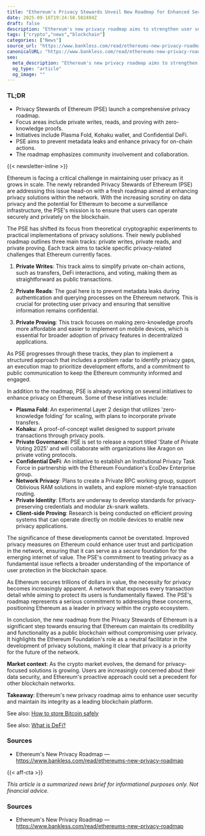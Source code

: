 ```yaml
---
title: "Ethereum's Privacy Stewards Unveil New Roadmap for Enhanced Security"
date: 2025-09-16T19:24:58.502494Z
draft: false
description: "Ethereum's new privacy roadmap aims to strengthen user security in the crypto space through innovative solutions."
tags: ["crypto","news","blockchain"]
categories: ["News"]
source_url: "https://www.bankless.com/read/ethereums-new-privacy-roadmap"
canonicalURL: "https://www.bankless.com/read/ethereums-new-privacy-roadmap"
seo:
  meta_description: "Ethereum's new privacy roadmap aims to strengthen user security in the crypto space through innovative solutions."
  og_type: "article"
  og_image: ""
---
```


### TL;DR
- Privacy Stewards of Ethereum (PSE) launch a comprehensive privacy roadmap.
- Focus areas include private writes, reads, and proving with zero-knowledge proofs.
- Initiatives include Plasma Fold, Kohaku wallet, and Confidential DeFi.
- PSE aims to prevent metadata leaks and enhance privacy for on-chain actions.
- The roadmap emphasizes community involvement and collaboration.

{{< newsletter-inline >}}

Ethereum is facing a critical challenge in maintaining user privacy as it grows in scale. The newly rebranded Privacy Stewards of Ethereum (PSE) are addressing this issue head-on with a fresh roadmap aimed at enhancing privacy solutions within the network. With the increasing scrutiny on data privacy and the potential for Ethereum to become a surveillance infrastructure, the PSE's mission is to ensure that users can operate securely and privately on the blockchain.

The PSE has shifted its focus from theoretical cryptographic experiments to practical implementations of privacy solutions. Their newly published roadmap outlines three main tracks: private writes, private reads, and private proving. Each track aims to tackle specific privacy-related challenges that Ethereum currently faces. 

1. **Private Writes**: This track aims to simplify private on-chain actions, such as transfers, DeFi interactions, and voting, making them as straightforward as public transactions. 

2. **Private Reads**: The goal here is to prevent metadata leaks during authentication and querying processes on the Ethereum network. This is crucial for protecting user privacy and ensuring that sensitive information remains confidential.

3. **Private Proving**: This track focuses on making zero-knowledge proofs more affordable and easier to implement on mobile devices, which is essential for broader adoption of privacy features in decentralized applications.

As PSE progresses through these tracks, they plan to implement a structured approach that includes a problem radar to identify privacy gaps, an execution map to prioritize development efforts, and a commitment to public communication to keep the Ethereum community informed and engaged.

In addition to the roadmap, PSE is already working on several initiatives to enhance privacy on Ethereum. Some of these initiatives include:
- **Plasma Fold**: An experimental Layer 2 design that utilizes 'zero-knowledge folding' for scaling, with plans to incorporate private transfers.
- **Kohaku**: A proof-of-concept wallet designed to support private transactions through privacy pools.
- **Private Governance**: PSE is set to release a report titled 'State of Private Voting 2025' and will collaborate with organizations like Aragon on private voting protocols.
- **Confidential DeFi**: An initiative to establish an Institutional Privacy Task Force in partnership with the Ethereum Foundation's EcoDev Enterprise group.
- **Network Privacy**: Plans to create a Private RPC working group, support Oblivious RAM solutions in wallets, and explore mixnet-style transaction routing.
- **Private Identity**: Efforts are underway to develop standards for privacy-preserving credentials and modular zk-snark wallets.
- **Client-side Proving**: Research is being conducted on efficient proving systems that can operate directly on mobile devices to enable new privacy applications.

The significance of these developments cannot be overstated. Improved privacy measures on Ethereum could enhance user trust and participation in the network, ensuring that it can serve as a secure foundation for the emerging internet of value. The PSE's commitment to treating privacy as a fundamental issue reflects a broader understanding of the importance of user protection in the blockchain space.

As Ethereum secures trillions of dollars in value, the necessity for privacy becomes increasingly apparent. A network that exposes every transaction detail while aiming to protect its users is fundamentally flawed. The PSE's roadmap represents a serious commitment to addressing these concerns, positioning Ethereum as a leader in privacy within the crypto ecosystem.

In conclusion, the new roadmap from the Privacy Stewards of Ethereum is a significant step towards ensuring that Ethereum can maintain its credibility and functionality as a public blockchain without compromising user privacy. It highlights the Ethereum Foundation's role as a neutral facilitator in the development of privacy solutions, making it clear that privacy is a priority for the future of the network.

**Market context**: As the crypto market evolves, the demand for privacy-focused solutions is growing. Users are increasingly concerned about their data security, and Ethereum's proactive approach could set a precedent for other blockchain networks.

**Takeaway**: Ethereum's new privacy roadmap aims to enhance user security and maintain its integrity as a leading blockchain platform.

See also: [How to store Bitcoin safely](/pages/how-to-store-bitcoin-safely/)

See also: [What is DeFi?](/pages/what-is-defi/)

### Sources
- Ethereum's New Privacy Roadmap — https://www.bankless.com/read/ethereums-new-privacy-roadmap

{{< aff-cta >}}

_This article is a summarized news brief for informational purposes only. Not financial advice._

### Sources
- Ethereum's New Privacy Roadmap — https://www.bankless.com/read/ethereums-new-privacy-roadmap

